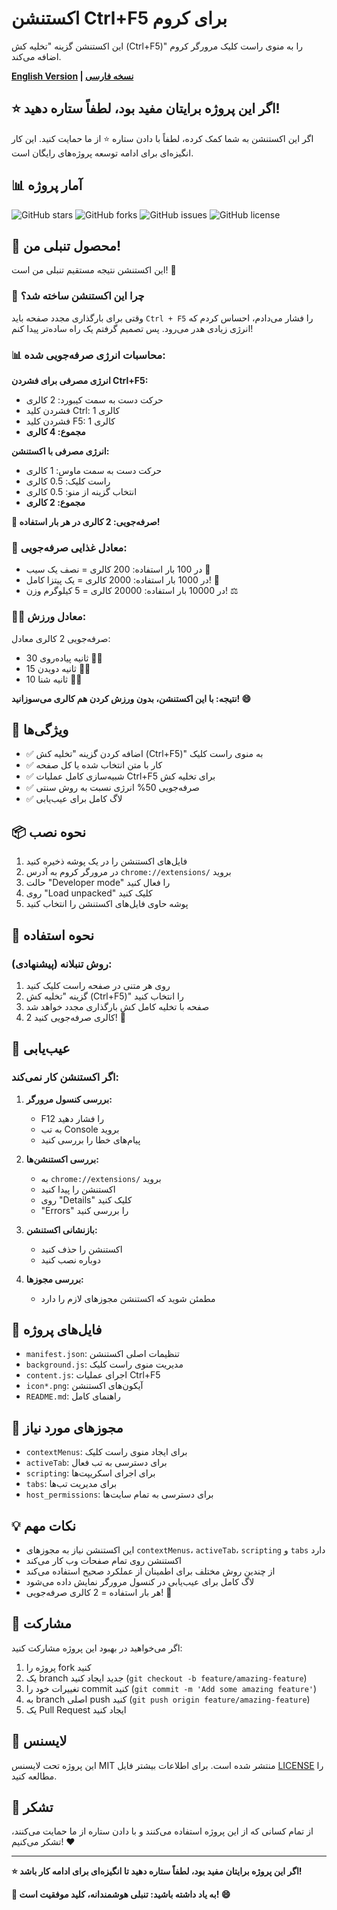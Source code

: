 # اکستنشن Ctrl+F5 برای کروم

این اکستنشن گزینه "تخلیه کش (Ctrl+F5)" را به منوی راست کلیک مرورگر کروم اضافه می‌کند.

**[English Version](README_EN.md) | [نسخه فارسی](README.md)**

## ⭐ اگر این پروژه برایتان مفید بود، لطفاً ستاره دهید!

اگر این اکستنشن به شما کمک کرده، لطفاً با دادن ستاره ⭐ از ما حمایت کنید. این کار انگیزه‌ای برای ادامه توسعه پروژه‌های رایگان است.

## 📊 آمار پروژه

![GitHub stars](https://img.shields.io/github/stars/yourusername/ctrl-f5-extension)
![GitHub forks](https://img.shields.io/github/forks/yourusername/ctrl-f5-extension)
![GitHub issues](https://img.shields.io/github/issues/yourusername/ctrl-f5-extension)
![GitHub license](https://img.shields.io/github/license/yourusername/ctrl-f5-extension)

## 🦥 محصول تنبلی من!

این اکستنشن نتیجه مستقیم تنبلی من است! 🎯

### 🤔 چرا این اکستنشن ساخته شد؟

وقتی برای بارگذاری مجدد صفحه باید `Ctrl + F5` را فشار می‌دادم، احساس کردم که انرژی زیادی هدر می‌رود. پس تصمیم گرفتم یک راه ساده‌تر پیدا کنم!

### 📊 محاسبات انرژی صرفه‌جویی شده:

**انرژی مصرفی برای فشردن Ctrl+F5:**

- حرکت دست به سمت کیبورد: 2 کالری
- فشردن کلید Ctrl: 1 کالری
- فشردن کلید F5: 1 کالری
- **مجموع: 4 کالری**

**انرژی مصرفی با اکستنشن:**

- حرکت دست به سمت ماوس: 1 کالری
- راست کلیک: 0.5 کالری
- انتخاب گزینه از منو: 0.5 کالری
- **مجموع: 2 کالری**

**🎉 صرفه‌جویی: 2 کالری در هر بار استفاده!**

### 🍕 معادل غذایی صرفه‌جویی:

- در 100 بار استفاده: 200 کالری = نصف یک سیب 🍎
- در 1000 بار استفاده: 2000 کالری = یک پیتزا کامل! 🍕
- در 10000 بار استفاده: 20000 کالری = 5 کیلوگرم وزن! ⚖️

### 🏃‍♂️ معادل ورزش:

صرفه‌جویی 2 کالری معادل:

- 30 ثانیه پیاده‌روی 🚶‍♂️
- 15 ثانیه دویدن 🏃‍♂️
- 10 ثانیه شنا 🏊‍♂️

**نتیجه: با این اکستنشن، بدون ورزش کردن هم کالری می‌سوزانید! 😄**

## 🚀 ویژگی‌ها

- ✅ اضافه کردن گزینه "تخلیه کش (Ctrl+F5)" به منوی راست کلیک
- ✅ کار با متن انتخاب شده یا کل صفحه
- ✅ شبیه‌سازی کامل عملیات Ctrl+F5 برای تخلیه کش
- ✅ صرفه‌جویی 50% انرژی نسبت به روش سنتی
- ✅ لاگ کامل برای عیب‌یابی

## 📦 نحوه نصب

1. فایل‌های اکستنشن را در یک پوشه ذخیره کنید
2. در مرورگر کروم به آدرس `chrome://extensions/` بروید
3. حالت "Developer mode" را فعال کنید
4. روی "Load unpacked" کلیک کنید
5. پوشه حاوی فایل‌های اکستنشن را انتخاب کنید

## 🎯 نحوه استفاده

### روش تنبلانه (پیشنهادی):

1. روی هر متنی در صفحه راست کلیک کنید
2. گزینه "تخلیه کش (Ctrl+F5)" را انتخاب کنید
3. صفحه با تخلیه کامل کش بارگذاری مجدد خواهد شد
4. 2 کالری صرفه‌جویی کنید! 🎉

## 🔧 عیب‌یابی

### اگر اکستنشن کار نمی‌کند:

1. **بررسی کنسول مرورگر:**

   - F12 را فشار دهید
   - به تب Console بروید
   - پیام‌های خطا را بررسی کنید

2. **بررسی اکستنشن‌ها:**

   - به `chrome://extensions/` بروید
   - اکستنشن را پیدا کنید
   - روی "Details" کلیک کنید
   - "Errors" را بررسی کنید

3. **بازنشانی اکستنشن:**

   - اکستنشن را حذف کنید
   - دوباره نصب کنید

4. **بررسی مجوزها:**

   - مطمئن شوید که اکستنشن مجوزهای لازم را دارد

## 📁 فایل‌های پروژه

- `manifest.json`: تنظیمات اصلی اکستنشن
- `background.js`: مدیریت منوی راست کلیک
- `content.js`: اجرای عملیات Ctrl+F5
- `icon*.png`: آیکون‌های اکستنشن
- `README.md`: راهنمای کامل

## 🔐 مجوزهای مورد نیاز

- `contextMenus`: برای ایجاد منوی راست کلیک
- `activeTab`: برای دسترسی به تب فعال
- `scripting`: برای اجرای اسکریپت‌ها
- `tabs`: برای مدیریت تب‌ها
- `host_permissions`: برای دسترسی به تمام سایت‌ها

## 💡 نکات مهم

- این اکستنشن نیاز به مجوزهای `contextMenus`، `activeTab`، `scripting` و `tabs` دارد
- اکستنشن روی تمام صفحات وب کار می‌کند
- از چندین روش مختلف برای اطمینان از عملکرد صحیح استفاده می‌کند
- لاگ کامل برای عیب‌یابی در کنسول مرورگر نمایش داده می‌شود
- هر بار استفاده = 2 کالری صرفه‌جویی! 🎯

## 🤝 مشارکت

اگر می‌خواهید در بهبود این پروژه مشارکت کنید:

1. پروژه را fork کنید
2. یک branch جدید ایجاد کنید (`git checkout -b feature/amazing-feature`)
3. تغییرات خود را commit کنید (`git commit -m 'Add some amazing feature'`)
4. به branch اصلی push کنید (`git push origin feature/amazing-feature`)
5. یک Pull Request ایجاد کنید

## 📄 لایسنس

این پروژه تحت لایسنس MIT منتشر شده است. برای اطلاعات بیشتر فایل [LICENSE](LICENSE) را مطالعه کنید.

## 🙏 تشکر

از تمام کسانی که از این پروژه استفاده می‌کنند و با دادن ستاره از ما حمایت می‌کنند، تشکر می‌کنیم! ❤️

---

**⭐ اگر این پروژه برایتان مفید بود، لطفاً ستاره دهید تا انگیزه‌ای برای ادامه کار باشد!**

**🦥 به یاد داشته باشید: تنبلی هوشمندانه، کلید موفقیت است! 😄**
